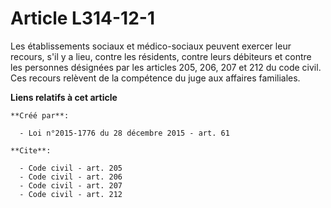 # Article L314-12-1

Les établissements sociaux et médico-sociaux peuvent exercer leur recours, s'il y a lieu, contre les résidents, contre leurs
débiteurs et contre les personnes désignées par les articles 205, 206, 207 et 212 du code civil. Ces recours relèvent de la
compétence du juge aux affaires familiales.

**Liens relatifs à cet article**

	**Créé par**:

	  - Loi n°2015-1776 du 28 décembre 2015 - art. 61

	**Cite**:

	  - Code civil - art. 205
	  - Code civil - art. 206
	  - Code civil - art. 207
	  - Code civil - art. 212
